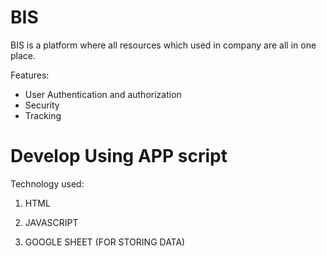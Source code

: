 # BIS

BIS is a platform where all resources which used in company are all in one place.

Features:

- User Authentication and authorization
- Security
- Tracking
  

# Develop Using APP script

Technology used:

1. HTML

2. JAVASCRIPT

3. GOOGLE SHEET (FOR STORING DATA)
